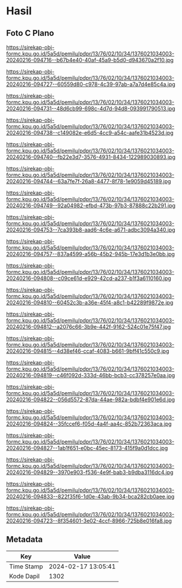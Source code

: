 # Hasil

## Foto C Plano

https://sirekap-obj-formc.kpu.go.id/5a5d/pemilu/pdpr/13/76/02/10/34/1376021034003-20240216-094716--b67b4e40-40af-45a9-b5d0-d943670a2f10.jpg

https://sirekap-obj-formc.kpu.go.id/5a5d/pemilu/pdpr/13/76/02/10/34/1376021034003-20240216-094727--60559d80-c978-4c39-97ab-a7a7d4e85c4a.jpg

https://sirekap-obj-formc.kpu.go.id/5a5d/pemilu/pdpr/13/76/02/10/34/1376021034003-20240216-094731--48d6cb99-698c-4d7d-94d8-093991790513.jpg

https://sirekap-obj-formc.kpu.go.id/5a5d/pemilu/pdpr/13/76/02/10/34/1376021034003-20240216-094738--c149082e-e6d5-4cc9-a54c-aafe31b4523d.jpg

https://sirekap-obj-formc.kpu.go.id/5a5d/pemilu/pdpr/13/76/02/10/34/1376021034003-20240216-094740--fb22e3d7-3576-4931-8434-122989030893.jpg

https://sirekap-obj-formc.kpu.go.id/5a5d/pemilu/pdpr/13/76/02/10/34/1376021034003-20240216-094744--63a7fe7f-26a8-4477-8f78-1e9059d45189.jpg

https://sirekap-obj-formc.kpu.go.id/5a5d/pemilu/pdpr/13/76/02/10/34/1376021034003-20240216-094749--92a04982-efbd-473b-97b3-87888c22b291.jpg

https://sirekap-obj-formc.kpu.go.id/5a5d/pemilu/pdpr/13/76/02/10/34/1376021034003-20240216-094753--7ca393b8-aad6-4c6e-a671-adbc3094a340.jpg

https://sirekap-obj-formc.kpu.go.id/5a5d/pemilu/pdpr/13/76/02/10/34/1376021034003-20240216-094757--837a4599-a56b-45b2-945b-17e3d1b3e0bb.jpg

https://sirekap-obj-formc.kpu.go.id/5a5d/pemilu/pdpr/13/76/02/10/34/1376021034003-20240216-094808--c09ce61d-e929-42cd-a237-b1f3a6110160.jpg

https://sirekap-obj-formc.kpu.go.id/5a5d/pemilu/pdpr/13/76/02/10/34/1376021034003-20240216-094810--60452c3b-a36e-45f4-a8c1-b42289f9872e.jpg

https://sirekap-obj-formc.kpu.go.id/5a5d/pemilu/pdpr/13/76/02/10/34/1376021034003-20240216-094812--a2076c66-3b9e-442f-9162-524c01e75f47.jpg

https://sirekap-obj-formc.kpu.go.id/5a5d/pemilu/pdpr/13/76/02/10/34/1376021034003-20240216-094815--4d38ef46-ccaf-4083-b661-9bff41c550c9.jpg

https://sirekap-obj-formc.kpu.go.id/5a5d/pemilu/pdpr/13/76/02/10/34/1376021034003-20240216-094819--c46f092d-333d-46bb-bcb3-cc378257e0aa.jpg

https://sirekap-obj-formc.kpu.go.id/5a5d/pemilu/pdpr/13/76/02/10/34/1376021034003-20240216-094822--056d5572-87da-44ae-982a-bdbf4e901e6d.jpg

https://sirekap-obj-formc.kpu.go.id/5a5d/pemilu/pdpr/13/76/02/10/34/1376021034003-20240216-094824--35fccef6-f05d-4a4f-aa4c-852b72363aca.jpg

https://sirekap-obj-formc.kpu.go.id/5a5d/pemilu/pdpr/13/76/02/10/34/1376021034003-20240216-094827--1ab1f651-e0bc-45ec-8173-415f9a0d1dcc.jpg

https://sirekap-obj-formc.kpu.go.id/5a5d/pemilu/pdpr/13/76/02/10/34/1376021034003-20240216-094829--3970e903-f536-4e9f-bab3-b9dba3116dc4.jpg

https://sirekap-obj-formc.kpu.go.id/5a5d/pemilu/pdpr/13/76/02/10/34/1376021034003-20240216-094833--822f35f6-1d0e-43ab-9b34-bca282cb0aee.jpg

https://sirekap-obj-formc.kpu.go.id/5a5d/pemilu/pdpr/13/76/02/10/34/1376021034003-20240216-094723--8f354601-3e02-4ccf-8966-725b8e016fa8.jpg


## Metadata

| Key        | Value               |
| ---------- | ------------------- |
| Time Stamp | 2024-02-17 13:05:41 |
| Kode Dapil | 1302                |



